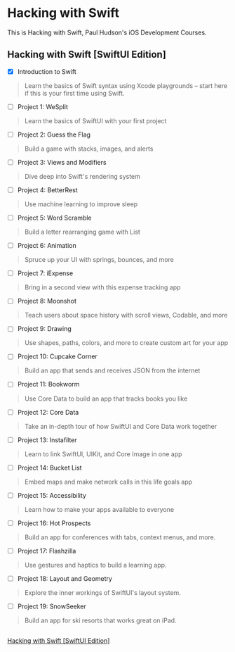 # Hacking with Swift
This is Hacking with Swift, Paul Hudson's iOS Development Courses.

## Hacking with Swift [SwiftUI Edition]

- [x] Introduction to Swift
> Learn the basics of Swift syntax using Xcode playgrounds – start here if this is your first time using Swift.

- [ ] Project 1: WeSplit
> Learn the basics of SwiftUI with your first project

- [ ] Project 2: Guess the Flag
> Build a game with stacks, images, and alerts

- [ ] Project 3: Views and Modifiers
> Dive deep into Swift's rendering system

- [ ] Project 4: BetterRest
> Use machine learning to improve sleep

- [ ] Project 5: Word Scramble
> Build a letter rearranging game with List

- [ ] Project 6: Animation
> Spruce up your UI with springs, bounces, and more

- [ ] Project 7: iExpense
> Bring in a second view with this expense tracking app

- [ ] Project 8: Moonshot
> Teach users about space history with scroll views, Codable, and more

- [ ] Project 9: Drawing
> Use shapes, paths, colors, and more to create custom art for your app

- [ ] Project 10: Cupcake Corner
> Build an app that sends and receives JSON from the internet

- [ ] Project 11: Bookworm
> Use Core Data to build an app that tracks books you like

- [ ] Project 12: Core Data
> Take an in-depth tour of how SwiftUI and Core Data work together

- [ ] Project 13: Instafilter
> Learn to link SwiftUI, UIKit, and Core Image in one app

- [ ] Project 14: Bucket List
> Embed maps and make network calls in this life goals app

- [ ] Project 15: Accessibility
> Learn how to make your apps available to everyone

- [ ] Project 16: Hot Prospects
> Build an app for conferences with tabs, context menus, and more.

- [ ] Project 17: Flashzilla
> Use gestures and haptics to build a learning app.

- [ ] Project 18: Layout and Geometry
> Explore the inner workings of SwiftUI's layout system.

- [ ] Project 19: SnowSeeker
> Build an app for ski resorts that works great on iPad.

##
[Hacking with Swift [SwiftUI Edition]](https://www.hackingwithswift.com/books/ios-swiftui)
